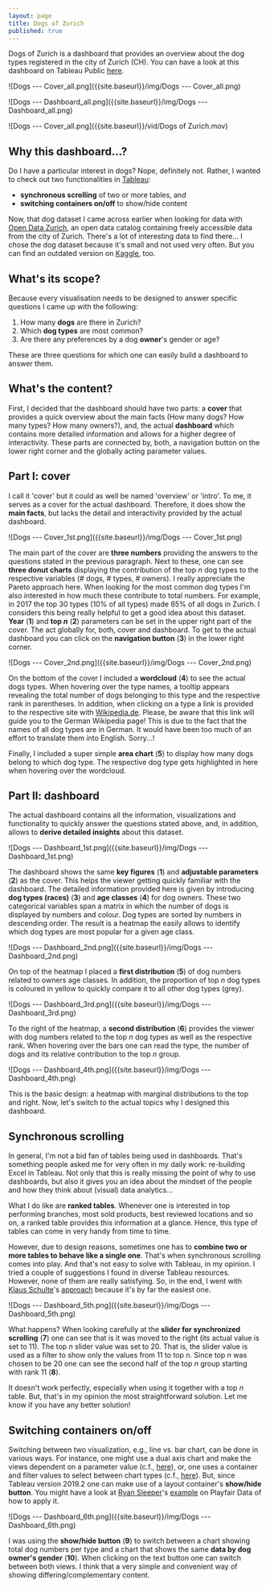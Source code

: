 ```yaml
---
layout: page
title: Dogs of Zurich
published: true
---
```

Dogs of Zurich is a dashboard that provides an overview about the dog types registered in the city of Zurich (CH). You can have a look at this dashboard on Tableau Public [here](https://public.tableau.com/profile/thomas.massie#!/vizhome/DOGSofZURICH/DOGSofZURICH---Cover).

![Dogs --- Cover_all.png]({{site.baseurl}}/img/Dogs --- Cover_all.png)

![Dogs --- Dashboard_all.png]({{site.baseurl}}/img/Dogs --- Dashboard_all.png)

![Dogs --- Cover_all.png]({{site.baseurl}}/vid/Dogs of Zurich.mov)


## Why this dashboard...?
Do I have a particular interest in dogs? Nope, definitely not. Rather, I wanted to check out two functionalities in [Tableau](tableau.com):

- **synchronous scrolling** of two or more tables, and
- **switching containers on/off** to show/hide content

Now, that dog dataset I came across earlier when looking for data with [Open Data Zurich](https://data.stadt-zuerich.ch/), an open data catalog containing freely accessible data from the city of Zurich. There's a lot of interesting data to find there... I chose the dog dataset because it's small and not used very often. But you can find an outdated version on [Kaggle](https://www.kaggle.com/kmader/dogs-of-zurich), too.


## What's its scope?
Because every visualisation needs to be designed to answer specific questions I came up with the following:

1. How many **dogs** are there in Zurich?
2. Which **dog types** are most common?
3. Are there any preferences by a dog **owner**'s gender or age?

These are three questions for which one can easily build a dashboard to answer them.


## What's the content?
First, I decided that the dashboard should have two parts: a **cover** that provides a quick overview about the main facts (How many dogs? How many types? How many owners?), and, the actual **dashboard** which contains more detailed information and allows for a higher degree of interactivity. These parts are connected by, both, a navigation button on the lower right corner and the globally acting parameter values.

## Part I: cover
I call it 'cover' but it could as well be named 'overview' or 'intro'. To me, it serves as a cover for the actual dashboard. Therefore, it does show the **main facts**, but lacks the detail and interactivity provided by the actual dashboard.

![Dogs --- Cover_1st.png]({{site.baseurl}}/img/Dogs --- Cover_1st.png)

The main part of the cover are **three numbers** providing the answers to the questions stated in the previous paragraph. Next to these, one can see **three donut charts** displaying the contribution of the top *n* dog types to the respective variables (# dogs, # types, # owners). I really appreciate the Pareto approach here. When looking for the most common dog types I'm also interested in how much these contribute to total numbers. For example, in 2017 the top 30 types (10% of all types) made 65% of all dogs in Zurich. I considers this being really helpful to get a good idea about this dataset. **Year** (**1**) and **top *n*** (**2**) parameters can be set in the upper right part of the cover. The act globally for, both, cover and dashboard.
To get to the actual dashboard you can click on the **navigation button** (**3**) in the lower right corner.

![Dogs --- Cover_2nd.png]({{site.baseurl}}/img/Dogs --- Cover_2nd.png)

On the bottom of the cover I included a **wordcloud** (**4**) to see the actual dogs types. When hovering over the type names, a tooltip appears revealing the total number of dogs belonging to this type and the respective rank in parentheses. In addition, when clicking on a type a link is provided to the respective site with [Wikipedia.de](https://wikipedia.de). Please, be aware that this link will guide you to the German Wikipedia page! This is due to the fact that the names of all dog types are in German. It would have been too much of an effort to translate them into English. Sorry...!

Finally, I included a super simple **area chart** (**5**) to display how many dogs belong to which dog type. The respective dog type gets highlighted in here when hovering over the wordcloud.


## Part II: dashboard

The actual dashboard contains all the information, visualizations and functionality to quickly answer the questions stated above, and, in addition, allows to **derive detailed insights** about this dataset.

![Dogs --- Dashboard_1st.png]({{site.baseurl}}/img/Dogs --- Dashboard_1st.png)

The dashboard shows the same **key figures** (**1**) and **adjustable parameters** (**2**) as the cover. This helps the viewer getting quickly familiar with the dashboard.
The detailed information provided here is given by introducing **dog types (races)** (**3**) and **age classes** (**4**) for dog owners. These two categorical variables span a matrix in which the number of dogs is displayed by numbers and colour. Dog types are sorted by numbers in descending order. The result is a heatmap the easily allows to identify which dog types are most popular for a given age class.

![Dogs --- Dashboard_2nd.png]({{site.baseurl}}/img/Dogs --- Dashboard_2nd.png)

On top of the heatmap I placed a **first distribution** (**5**) of dog numbers related to owners age classes. In addition, the proportion of top *n* dog types is coloured in yellow to quickly compare it to all other dog types (grey).

![Dogs --- Dashboard_3rd.png]({{site.baseurl}}/img/Dogs --- Dashboard_3rd.png)

To the right of the heatmap, a **second distribution** (**6**) provides the viewer with dog numbers related to the top *n* dog types as well as the respective rank. When hovering over the bars one can read the type, the number of dogs and its relative contribution to the top *n* group.

![Dogs --- Dashboard_4th.png]({{site.baseurl}}/img/Dogs --- Dashboard_4th.png)

This is the basic design: a heatmap with marginal distributions to the top and right. Now, let's switch to the actual topics why I designed this dashboard.


## Synchronous scrolling

In general, I'm not a bid fan of tables being used in dashboards. That's something people asked me for very often in my daily work: re-building Excel in Tableau. Not only that this is really missing the point of why to use dashboards, but also it gives you an idea about the mindset of the people and how they think about (visual) data analytics...

What I do like are **ranked tables**. Whenever one is interested in top performing branches, most sold products, best reviewed locations and so on, a ranked table provides this information at a glance. Hence, this type of tables can come in very handy from time to time.

However, due to design reasons, sometimes one has to **combine two or more tables to behave like a single one**. That's when synchronous scrolling comes into play. And that's not easy to solve with Tableau, in my opinion. I tried a couple of suggestions I found in diverse Tableau resources. However, none of them are really satisfying. So, in the end, I went with [Klaus Schulte](https://vizjockey.com/author/vizjockey/)'s [approach](https://vizjockey.com/2018/09/21/custom-scroll-control-for-synchronized-scrolling/) because it's by far the easiest one.

![Dogs --- Dashboard_5th.png]({{site.baseurl}}/img/Dogs --- Dashboard_5th.png)

What happens? When looking carefully at the **slider for synchronized scrolling** (**7**) one can see that is it was moved to the right (its actual value is set to 11). The top *n* slider value was set to 20. That is, the slider value is used as a filter to show only the values from 11 to top *n*. Since top *n* was chosen to be 20 one can see the second half of the top *n* group starting with rank 11 (**8**).

It doesn't work perfectly, especially when using it together with a top *n* table. But, that's in my opinion the most straightforward solution. Let me know if you have any better solution!

## Switching containers on/off

Switching between two visualization, e.g., line vs. bar chart, can be done in various ways. For instance, one might use a dual axis chart and make the views dependent on a parameter value (c.f., [here](https://www.tableau.com/about/blog/2015/7/lrtt-parameters-alter-your-viz-40767)), or, one uses a container and filter values to select between chart types (c.f., [here](https://www.thedataschool.co.uk/hashu-shenkar/tableau-tip-switch-between-views-dynamically-on-a-dashboard/)). But, since Tableau version 2019.2 one can make use of a layout container's **show/hide button**. You might have a look at [Ryan Sleeper](https://www.ryansleeper.com)'s [example](https://playfairdata.com/tableau-tip-how-to-do-better-sheet-swapping/) on Playfair Data of how to apply it.

![Dogs --- Dashboard_6th.png]({{site.baseurl}}/img/Dogs --- Dashboard_6th.png)

I was using the **show/hide button** (**9**) to switch between a chart showing total dog numbers per type and a chart that shows the same **data by dog owner's gender** (**10**). When clicking on the text button one can switch between both views. I think that a very simple and convenient way of showing differing/complementary content.
